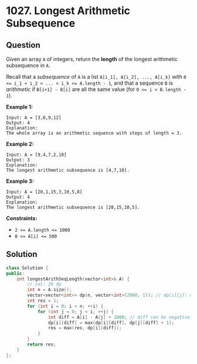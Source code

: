 # 1027. Longest Arithmetic Subsequence

## Question

Given an array `A` of integers, return the **length** of the longest arithmetic subsequence in `A`.

Recall that a _subsequence_ of `A` is a list `A[i_1], A[i_2], ..., A[i_k]` with `0 <= i_1 < i_2 < ... < i_k <= A.length - 1`, and that a sequence `B` is _arithmetic_ if `B[i+1] - B[i]` are all the same value \(for `0 <= i < B.length - 1`\).

**Example 1:**

```text
Input: A = [3,6,9,12]
Output: 4
Explanation: 
The whole array is an arithmetic sequence with steps of length = 3.
```

**Example 2:**

```text
Input: A = [9,4,7,2,10]
Output: 3
Explanation: 
The longest arithmetic subsequence is [4,7,10].
```

**Example 3:**

```text
Input: A = [20,1,15,3,10,5,8]
Output: 4
Explanation: 
The longest arithmetic subsequence is [20,15,10,5].
```

**Constraints:**

* `2 <= A.length <= 1000`
* `0 <= A[i] <= 500`

## Solution

```cpp
class Solution {
public:
    int longestArithSeqLength(vector<int>& A) {
        // sol: 2D dp
        int n = A.size();
        vector<vector<int>> dp(n, vector<int>(2000, 1)); // dp[i][j]: max length ending at A[i] with step diff j
        int res = 1;
        for (int i = 0; i < n; ++i) {
            for (int j = 0; j < i; ++j) {
                int diff = A[i] - A[j] + 1000; // diff can be negative
                dp[i][diff] = max(dp[i][diff], dp[j][diff] + 1);
                res = max(res, dp[i][diff]);
            }
        }
        return res;
    }
};
```

